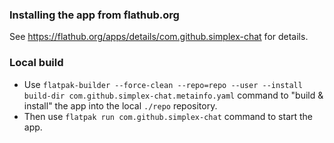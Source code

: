 ### Installing the app from flathub.org

See https://flathub.org/apps/details/com.github.simplex-chat for details.

### Local build

- Use `flatpak-builder --force-clean --repo=repo --user --install build-dir com.github.simplex-chat.metainfo.yaml` command to "build & install" the app into the local `./repo` repository.
- Then use `flatpak run com.github.simplex-chat` command to start the app.
